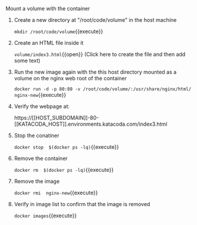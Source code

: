 Mount  a volume with the container

1. Create a new directory at "/root/code/volume" in the host machine

    `mkdir /root/code/volume`{{execute}}
    
2. Create an HTML file inside it

    `volume/index3.html`{{open}} (Click here to create the file and then add some text) 
    
3. Run the new image again with the this host directory mounted as a volume on the nginx  web root of the container 

    `docker run -d -p 80:80 -v /root/code/volume/:/usr/share/nginx/html/  nginx-new`{{execute}} 

4. Verify the webpage at:

    https://[[HOST_SUBDOMAIN]]-80-[[KATACODA_HOST]].environments.katacoda.com/index3.html 
 
5. Stop the conatiner 

    `docker stop  $(docker ps -lq)`{{execute}}

6. Remove the container 

    `docker rm  $(docker ps -lq)`{{execute}}     
 
7. Remove the image 

    `docker rmi  nginx-new`{{execute}}
 
8. Verify in image list to confirm that the image is removed

    `docker images`{{execute}}
